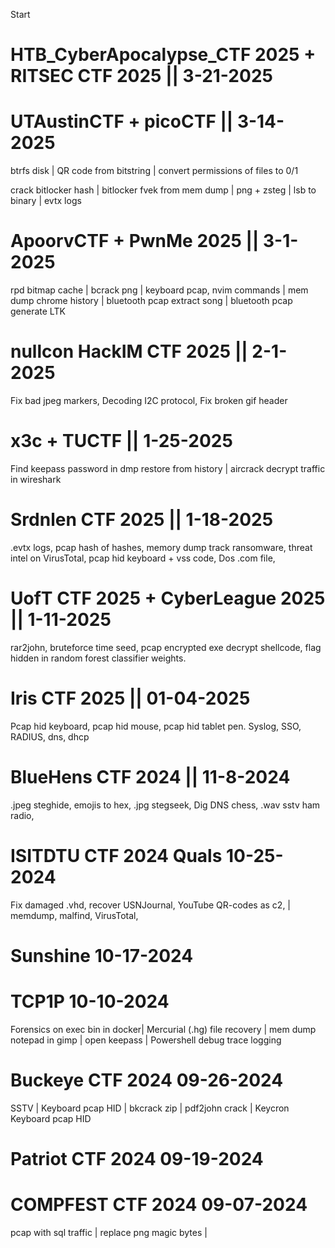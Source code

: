 Start

# HTB_CyberApocalypse_CTF 2025 + RITSEC CTF 2025 || 3-21-2025


# UTAustinCTF + picoCTF || 3-14-2025

btrfs disk | QR code from bitstring | convert permissions of files to 0/1  

crack bitlocker hash | bitlocker fvek from mem dump | png + zsteg | lsb to binary | evtx logs

# ApoorvCTF + PwnMe 2025 || 3-1-2025

rpd bitmap cache | bcrack png | keyboard pcap, nvim commands | mem dump chrome history | bluetooth pcap extract song | bluetooth pcap generate LTK

# nullcon HackIM CTF 2025 || 2-1-2025

Fix bad jpeg markers, Decoding I2C protocol, Fix broken gif header

# x3c + TUCTF || 1-25-2025

Find keepass password in dmp restore from history | aircrack decrypt traffic in wireshark

# Srdnlen CTF 2025 || 1-18-2025

.evtx logs, pcap hash of hashes, memory dump track ransomware, threat intel on VirusTotal, pcap hid keyboard + vss code, Dos .com file,

# UofT CTF 2025 + CyberLeague 2025 || 1-11-2025

rar2john, bruteforce time seed, pcap encrypted exe decrypt shellcode, flag hidden in random forest classifier weights. 

# Iris CTF 2025 || 01-04-2025

Pcap hid keyboard, pcap hid mouse, pcap hid tablet pen. Syslog, SSO, RADIUS, dns, dhcp

# BlueHens CTF 2024 || 11-8-2024

.jpeg steghide, emojis to hex, .jpg stegseek, Dig DNS chess, .wav sstv ham radio, 

# ISITDTU CTF 2024 Quals 10-25-2024

Fix damaged .vhd, recover USNJournal, YouTube QR-codes as c2, | memdump, malfind, VirusTotal, 

# Sunshine 10-17-2024

# TCP1P 10-10-2024

Forensics on exec bin in docker| Mercurial (.hg) file recovery | mem dump notepad in gimp | open keepass | Powershell debug trace logging

# Buckeye CTF 2024 09-26-2024

SSTV | Keyboard pcap HID | bkcrack zip | pdf2john crack | Keycron Keyboard pcap HID

# Patriot CTF 2024 09-19-2024

# COMPFEST CTF 2024 09-07-2024

pcap with sql traffic | replace png magic bytes | 
